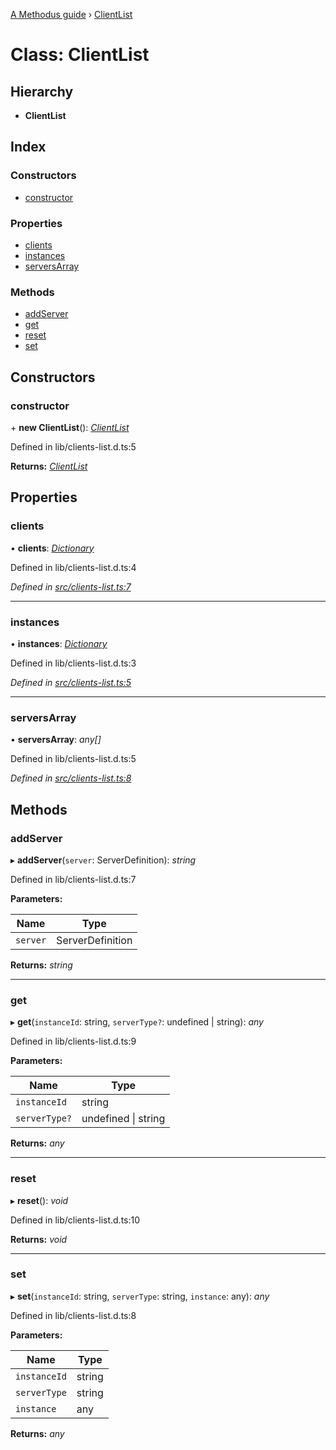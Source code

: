 [A Methodus guide](../README.md) › [ClientList](clientlist.md)

# Class: ClientList

## Hierarchy

* **ClientList**

## Index

### Constructors

* [constructor](clientlist.md#constructor)

### Properties

* [clients](clientlist.md#clients)
* [instances](clientlist.md#instances)
* [serversArray](clientlist.md#serversarray)

### Methods

* [addServer](clientlist.md#addserver)
* [get](clientlist.md#get)
* [reset](clientlist.md#reset)
* [set](clientlist.md#set)

## Constructors

###  constructor

\+ **new ClientList**(): *[ClientList](clientlist.md)*

Defined in lib/clients-list.d.ts:5

**Returns:** *[ClientList](clientlist.md)*

## Properties

###  clients

• **clients**: *[Dictionary](../README.md#dictionary)*

Defined in lib/clients-list.d.ts:4

*Defined in [src/clients-list.ts:7](https://github.com/nodulusteam/methodus.dev/blob/3099105/modules/platform/platform-rest/src/clients-list.ts#L7)*

___

###  instances

• **instances**: *[Dictionary](../README.md#dictionary)*

Defined in lib/clients-list.d.ts:3

*Defined in [src/clients-list.ts:5](https://github.com/nodulusteam/methodus.dev/blob/3099105/modules/platform/platform-rest/src/clients-list.ts#L5)*

___

###  serversArray

• **serversArray**: *any[]*

Defined in lib/clients-list.d.ts:5

*Defined in [src/clients-list.ts:8](https://github.com/nodulusteam/methodus.dev/blob/3099105/modules/platform/platform-rest/src/clients-list.ts#L8)*

## Methods

###  addServer

▸ **addServer**(`server`: ServerDefinition): *string*

Defined in lib/clients-list.d.ts:7

**Parameters:**

Name | Type |
------ | ------ |
`server` | ServerDefinition |

**Returns:** *string*

___

###  get

▸ **get**(`instanceId`: string, `serverType?`: undefined | string): *any*

Defined in lib/clients-list.d.ts:9

**Parameters:**

Name | Type |
------ | ------ |
`instanceId` | string |
`serverType?` | undefined &#124; string |

**Returns:** *any*

___

###  reset

▸ **reset**(): *void*

Defined in lib/clients-list.d.ts:10

**Returns:** *void*

___

###  set

▸ **set**(`instanceId`: string, `serverType`: string, `instance`: any): *any*

Defined in lib/clients-list.d.ts:8

**Parameters:**

Name | Type |
------ | ------ |
`instanceId` | string |
`serverType` | string |
`instance` | any |

**Returns:** *any*
